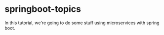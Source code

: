 # springboot-topics
In this tutorial, we're going to do some stuff using microservices with spring boot.

    

